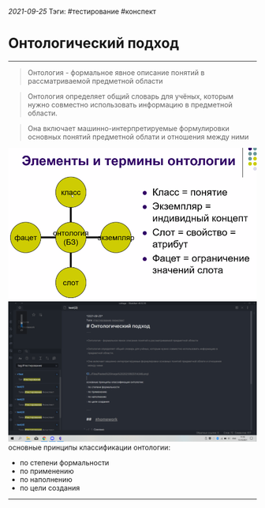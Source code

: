 *2021-09-25*
Тэги: #тестирование #конспект 
# Онтологический подход
---

>Онтология - формальное явное описание понятий в рассматриваемой предметной области

>Онтология определяет общий словарь для учёных, которым нужно совместно использовать информацию в предметной области.

>Она включает машинно-интерпретируемые формулировки основных понятий предметной облати и отношения между ними

![](../Files/Pasted%20image%2020210925114346.png)
![](../Files/Pasted%20image%2020211015111822.png)
основные принципы классификации онтологии:
- по степени формальности
- по применению
- по наполнению
- по цели создания

---

